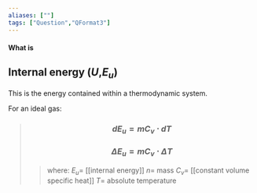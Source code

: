 ```yaml
---
aliases: [""]
tags: ["Question","QFormat3"]
---
```


#### What is
## Internal energy ($U$,$E_u$)
This is the energy contained within a thermodynamic system.

For an ideal gas:

> ### $$ dE_{u} = m C_{v}\cdot dT $$ 
> ### $$ \Delta E_{u} = m C_{v}\cdot \Delta T $$ 
>> where:
>> $E_{u}=$ [[internal energy]]
>> $n=$ mass
>> $C_{v}=$ [[constant volume specific heat]]
>> $T=$ absolute temperature